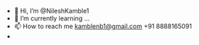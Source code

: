 - 👋 Hi, I’m @NileshKamble1
- 🌱 I’m currently learning ...
- 📫 How to reach me kamblenb1@gmail.com +91 8888165091
- 

<!---
NileshKamble1/NileshKamble1 is a ✨ special ✨ repository because its `README.md` (this file) appears on your GitHub profile.
You can click the Preview link to take a look at your changes.
--->
